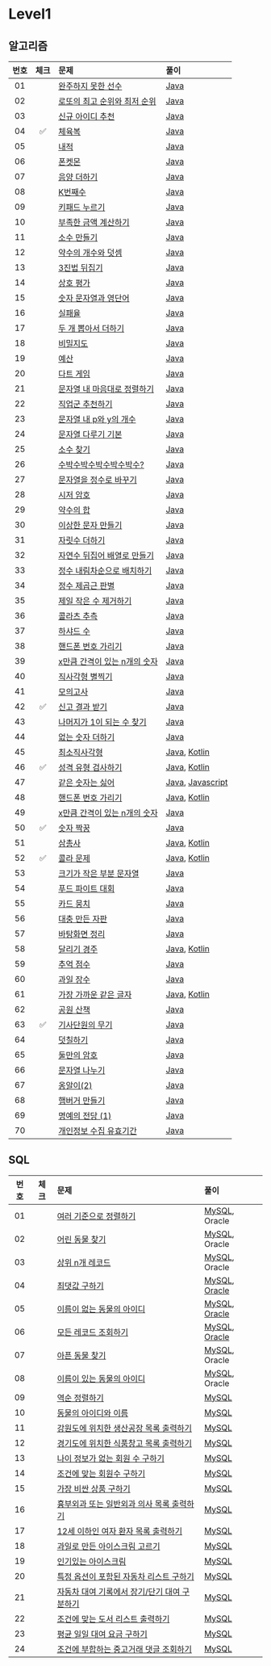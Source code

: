 
# Level1

## 알고리즘

| 번호 | 체크 | 문제 | 풀이 |
| :-: | :-: | :-- | :-- |
| 01 |                    | [완주하지 못한 선수](https://school.programmers.co.kr/learn/courses/30/lessons/120804) | [Java](./solution/_01_완주하지_못한_선수/Solution.java) |
| 02 |                    | [로또의 최고 순위와 최저 순위](https://school.programmers.co.kr/learn/courses/30/lessons/120804) | [Java](./solution/_02_로또의_최고_순위와_최저_순위/Solution.java) |
| 03 |                    | [신규 아이디 추천](https://programmers.co.kr/learn/courses/30/lessons/72410) | [Java](./solution/_03_신규_아이디_추천/Solution.java) |
| 04 | :white_check_mark: | [체육복](https://programmers.co.kr/learn/courses/30/lessons/42862) | [Java](./solution/_04_체육복/Solution.java) |
| 05 |                    | [내적](https://school.programmers.co.kr/learn/courses/30/lessons/70128) | [Java](./solution/_05_내적/Solution.java) |
| 06 |                    | [폰켓몬](https://school.programmers.co.kr/learn/courses/30/lessons/1845) | [Java](./solution/_06_폰켓몬/Solution.java) |
| 07 |                    | [음양 더하기](https://school.programmers.co.kr/learn/courses/30/lessons/76501) | [Java](./solution/_07_음양_더하기/Solution.java) |
| 08 |                    | [K번째수](https://school.programmers.co.kr/learn/courses/30/lessons/42748) | [Java](./solution/_08_K번째수/Solution.java) |
| 09 |                    | [키패드 누르기](https://school.programmers.co.kr/learn/courses/30/lessons/67256) | [Java](./solution/_09_키패드_누르기/Solution.java) |
| 10 |                    | [부족한 금액 계산하기](https://school.programmers.co.kr/learn/courses/30/lessons/82612) | [Java](./solution/_10_부족한_금액_계산하기/Solution.java) |
| 11 |                    | [소수 만들기](https://programmers.co.kr/learn/courses/30/lessons/12977) | [Java](./solution/_11_소수_만들기/Solution.java) |
| 12 |                    | [약수의 개수와 덧셈](https://programmers.co.kr/learn/courses/30/lessons/77884) | [Java](./solution/_12_약수의_개수와_덧셈/Solution.java) |
| 13 |                    | [3진법 뒤집기](https://programmers.co.kr/learn/courses/30/lessons/68935) | [Java](./solution/_13_삼진법_뒤집기/Solution.java) |
| 14 |                    | [상호 평가](https://programmers.co.kr/learn/courses/30/lessons/83201) | [Java](./solution/_14_상호_평가/Solution.java) |
| 15 |                    | [숫자 문자열과 영단어](https://programmers.co.kr/learn/courses/30/lessons/81301) | [Java](./solution/_15_숫자_문자열과_영단어/Solution.java) |
| 16 |                    | [실패율](https://programmers.co.kr/learn/courses/30/lessons/42889) | [Java](./solution/_16_실패율/Solution.java) |
| 17 |                    | [두 개 뽑아서 더하기](https://programmers.co.kr/learn/courses/30/lessons/68644) | [Java](./solution/_17_두_개_뽑아서_더하기/Solution.java) |
| 18 |                    | [비밀지도](https://programmers.co.kr/learn/courses/30/lessons/17681) | [Java](./solution/_18_비밀지도/Solution.java) |
| 19 |                    | [예산](https://programmers.co.kr/learn/courses/30/lessons/12982) | [Java](./solution/_19_예산/Solution.java) |
| 20 |                    | [다트 게임](https://programmers.co.kr/learn/courses/30/lessons/17682) | [Java](./solution/_20_다트_게임/Solution.java) |
| 21 |                    | [문자열 내 마음대로 정렬하기](https://programmers.co.kr/learn/courses/30/lessons/12915) | [Java](./solution/_21_문자열_내_마음대로_정렬하기/Solution.java) |
| 22 |                    | [직업군 추천하기](https://programmers.co.kr/learn/courses/30/lessons/84325) | [Java](./solution/_22_직업군_추천하기/Solution.java) |
| 23 |                    | [문자열 내 p와 y의 개수](https://programmers.co.kr/learn/courses/30/lessons/12916) | [Java](./solution/_23_문자열_내_p와_y의_개수/Solution.java) |
| 24 |                    | [문자열 다루기 기본](https://programmers.co.kr/learn/courses/30/lessons/12918) | [Java](./solution/_24_문자열_다루기_기본/Solution.java) |
| 25 |                    | [소수 찾기](https://programmers.co.kr/learn/courses/30/lessons/12921) | [Java](./solution/_25_소수_찾기/Solution.java) |
| 26 |                    | [수박수박수박수박수박수?](https://programmers.co.kr/learn/courses/30/lessons/12922) | [Java](./solution/_26_수박수박수박수박수/Solution.java) |
| 27 |                    | [문자열을 정수로 바꾸기](https://programmers.co.kr/learn/courses/30/lessons/12925) | [Java](./solution/_27_문자열을_정수로_바꾸기/Solution.java) |
| 28 |                    | [시저 암호](https://programmers.co.kr/learn/courses/30/lessons/12926) | [Java](./solution/_28_시저_암호/Solution.java) |
| 29 |                    | [약수의 합](https://programmers.co.kr/learn/courses/30/lessons/12928) | [Java](./solution/_29_약수의_합/Solution.java) |
| 30 |                    | [이상한 문자 만들기](https://programmers.co.kr/learn/courses/30/lessons/12930) | [Java](./solution/_30_이상한_문자_만들기/Solution.java) |
| 31 |                    | [자릿수 더하기](https://programmers.co.kr/learn/courses/30/lessons/12931) | [Java](./solution/_31_자릿수_더하기/Solution.java) |
| 32 |                    | [자연수 뒤집어 배열로 만들기](https://programmers.co.kr/learn/courses/30/lessons/12932) | [Java](./solution/_32_자연수_뒤집어_배열로_만들기/Solution.java) |
| 33 |                    | [정수 내림차순으로 배치하기](https://programmers.co.kr/learn/courses/30/lessons/12933) | [Java](./solution/_33_정수_내림차순으로_배치하기/Solution.java) |
| 34 |                    | [정수 제곱근 판별](https://programmers.co.kr/learn/courses/30/lessons/12934) | [Java](./solution/_34_정수_제곱근_판별/Solution.java) |
| 35 |                    | [제일 작은 수 제거하기](https://programmers.co.kr/learn/courses/30/lessons/12935) | [Java](./solution/_35_제일_작은_수_제거하기/Solution.java) |
| 36 |                    | [콜라츠 추측](https://programmers.co.kr/learn/courses/30/lessons/12943) | [Java](./solution/_36_콜라츠_추측/Solution.java) |
| 37 |                    | [하샤드 수](https://programmers.co.kr/learn/courses/30/lessons/12947) | [Java](./solution/_37_하샤드_수/Solution.java) |
| 38 |                    | [핸드폰 번호 가리기](https://programmers.co.kr/learn/courses/30/lessons/12948) | [Java](./solution/_38_핸드폰_번호_가리기/Solution.java) |
| 39 |                    | [x만큼 간격이 있는 n개의 숫자](https://programmers.co.kr/learn/courses/30/lessons/12954) | [Java](./solution/_39_x만큼_간격이_있는_n개의_숫자/Solution.java) |
| 40 |                    | [직사각형 별찍기](https://programmers.co.kr/learn/courses/30/lessons/12969) | [Java](./solution/_40_직사각형_별찍기/Solution.java) |
| 41 |                    | [모의고사](https://programmers.co.kr/learn/courses/30/lessons/42840) | [Java](./solution/_41_모의고사/Solution.java) |
| 42 | :white_check_mark: | [신고 결과 받기](https://school.programmers.co.kr/learn/courses/30/lessons/92334) | [Java](./solution/_42_신고_결과_받기/Solution.java) |
| 43 |                    | [나머지가 1이 되는 수 찾기](https://programmers.co.kr/learn/courses/30/lessons/87389) | [Java](./solution/_43_나머지가_1이_되는_수_찾기/Solution.java) |
| 44 |                    | [없는 숫자 더하기](https://programmers.co.kr/learn/courses/30/lessons/86051) | [Java](./solution/_44_없는_숫자_더하기/Solution.java) |
| 45 |                    | [최소직사각형](https://programmers.co.kr/learn/courses/30/lessons/86491) | [Java](./solution/_45_최소직사각형/Solution.java), [Kotlin](./solution/_45_최소직사각형/Solution.kt) |
| 46 | :white_check_mark: | [성격 유형 검사하기](https://school.programmers.co.kr/learn/courses/30/lessons/118666) | [Java](./solution/_46_성격_유형_검사하기/Solution.java), [Kotlin](./solution/_46_성격_유형_검사하기/Solution.kt) |
| 47 |                    | [같은 숫자는 싫어](https://school.programmers.co.kr/learn/courses/30/lessons/12906) | [Java](./solution/_47_같은_숫자는_싫어/Solution.java), [Javascript](./solution/_47_같은_숫자는_싫어/solution.js) |
| 48 |                    | [핸드폰 번호 가리기](https://school.programmers.co.kr/learn/courses/30/lessons/12948) | [Java](./solution/_48_핸드폰_번호_가리기/Solution.java), [Kotlin](./solution/_48_핸드폰_번호_가리기/Solution.kt) |
| 49 |                    | [x만큼 간격이 있는 n개의 숫자](https://school.programmers.co.kr/learn/courses/30/lessons/12954) | [Java](./solution/_49_x만큼_간격이_있는_n개의_숫자/Solution.java) |
| 50 | :white_check_mark: | [숫자 짝꿍](https://school.programmers.co.kr/learn/courses/30/lessons/131128) | [Java](./solution/_50_숫자_짝꿍/Solution.java) |
| 51 |                    | [삼총사](https://school.programmers.co.kr/learn/courses/30/lessons/131705) | [Java](./solution/_51_삼총사/Solution.java), [Kotlin](./solution/_51_삼총사/Solution.kt) |
| 52 | :white_check_mark: | [콜라 문제](https://school.programmers.co.kr/learn/courses/30/lessons/132267) | [Java](./solution/_52_콜라_문제/Solution.java), [Kotlin](./solution/_52_콜라_문제/Solution.kt) |
| 53 |                    | [크기가 작은 부분 문자열](https://school.programmers.co.kr/learn/courses/30/lessons/147355) | [Java](./solution/_53_크기가_작은_부분_문자열/Solution.java) |
| 54 |                    | [푸드 파이트 대회](https://school.programmers.co.kr/learn/courses/30/lessons/147355) | [Java](./solution/_54_푸드_파이트_대회/Solution.java) |
| 55 |                    | [카드 뭉치](https://school.programmers.co.kr/learn/courses/30/lessons/159994) | [Java](./solution/_55_카드_뭉치/Solution.java) |
| 56 |                    | [대충 만든 자판](https://school.programmers.co.kr/learn/courses/30/lessons/160586) | [Java](./solution/_56_대충_만든_자판/Solution.java) |
| 57 |                    | [바탕화면 정리](https://school.programmers.co.kr/learn/courses/30/lessons/161990) | [Java](./solution/_57_바탕화면_정리/Solution.java) |
| 58 |                    | [달리기 경주](https://school.programmers.co.kr/learn/courses/30/lessons/178871) | [Java](./solution/_58_달리기_경주/Solution.java), [Kotlin](./solution/_58_달리기_경주/Solution.kt) |
| 59 |                    | [추억 점수](https://school.programmers.co.kr/learn/courses/30/lessons/176963) | [Java](./solution/_59_추억_점수/Solution.java) |
| 60 |                    | [과일 장수](https://school.programmers.co.kr/learn/courses/30/lessons/135808) | [Java](./solution/_60_과일_장수/Solution.java) |
| 61 |                    | [가장 가까운 같은 글자](https://school.programmers.co.kr/learn/courses/30/lessons/142086) | [Java](./solution/_61_가장_가까운_같은_글자/Solution.java), [Kotlin](./solution/_61_가장_가까운_같은_글자/Solution.kt) |
| 62 |                    | [공원 산책](https://school.programmers.co.kr/learn/courses/30/lessons/172928) | [Java](./solution/_62_공원_산책/Solution.java) |
| 63 | :white_check_mark: | [기사단원의 무기](https://school.programmers.co.kr/learn/courses/30/lessons/136798) | [Java](./solution/_63_기사단원의_무기/Solution.java) |
| 64 |                    | [덧칠하기](https://school.programmers.co.kr/learn/courses/30/lessons/161989) | [Java](./solution/_64_덧칠하기/Solution.java) |
| 65 |                    | [둘만의 암호](https://school.programmers.co.kr/learn/courses/30/lessons/155652) | [Java](./solution/_65_둘만의_암호/Solution.java) |
| 66 |                    | [문자열 나누기](https://school.programmers.co.kr/learn/courses/30/lessons/140108) | [Java](./solution/_66_문자열_나누기/Solution.java) |
| 67 |                    | [옹알이(2)](https://school.programmers.co.kr/learn/courses/30/lessons/133499) | [Java](./solution/_67_옹알이/Solution.java) |
| 68 |                    | [햄버거 만들기](https://school.programmers.co.kr/learn/courses/30/lessons/133502) | [Java](./solution/_68_햄버기_만들기/Solution.java) |
| 69 |                    | [명예의 전당 (1)](https://school.programmers.co.kr/learn/courses/30/lessons/138477) | [Java](./solution/_69_명예의_전당/Solution.java) |
| 70 |                    | [개인정보 수집 유효기간](https://school.programmers.co.kr/learn/courses/30/lessons/150370) | [Java](./solution/_70_개인정보_수집_유효기간/Solution.java) |

## SQL

| 번호 | 체크 | 문제 | 풀이 |
| :-: | :-: | :-- | :-- |
| 01 |                    | [여러 기준으로 정렬하기](https://programmers.co.kr/learn/courses/30/lessons/59404) | [MySQL](./solution/01_여러_기준으로_정렬하기/Solution_mysql.sql), Oracle |
| 02 |                    | [어린 동물 찾기](https://programmers.co.kr/learn/courses/30/lessons/59037) | [MySQL](./solution/02_어린_동물_찾기/Solution_mysql.sql), Oracle |
| 03 |                    | [상위 n개 레코드](https://programmers.co.kr/learn/courses/30/lessons/59405) | [MySQL](./solution/03_상위_n개_레코드/Solution_mysql.sql), Oracle |
| 04 |                    | [최댓값 구하기](https://programmers.co.kr/learn/courses/30/lessons/59415) | [MySQL](./solution/04_최댓값_구하기/Solution_mysql.sql), [Oracle](./solution/최댓값_구하기/Solution_oracle.sql) |
| 05 |                    | [이름이 없는 동물의 아이디](https://programmers.co.kr/learn/courses/30/lessons/59039) | [MySQL](./solution/05_이름이_없는_동물의_아이디/Solution_mysql.sql), [Oracle](./solution/이름이_없는_동물의_아이디/Solution_oracle.sql) |
| 06 |                    | [모든 레코드 조회하기](https://programmers.co.kr/learn/courses/30/lessons/59034) | [MySQL](./solution/06_모든_레코드_조회하기/Solution_mysql.sql), [Oracle](./solution/모든_레코드_조회하기/Solution_mysql.sql) |
| 07 |                    | [아픈 동물 찾기](https://programmers.co.kr/learn/courses/30/lessons/59036) | [MySQL](./solution/07_아픈_동물_찾기/Solution_mysql.sql), Oracle |
| 08 |                    | [이름이 있는 동물의 아이디](https://programmers.co.kr/learn/courses/30/lessons/59407) | [MySQL](./solution/08_이름이_있는_동물의_아이디/Solution_mysql.sql), Oracle |
| 09 |                    | [역순 정렬하기](https://programmers.co.kr/learn/courses/30/lessons/59035) | [MySQL](./solution/09_역순_정렬하기/Solution_mysql.sql) |
| 10 |                    | [동물의 아이디와 이름](https://programmers.co.kr/learn/courses/30/lessons/59403) | [MySQL](./solution/10_동물의_아이디와_이름/Solution_mysql.sql) |
| 11 |                    | [강원도에 위치한 생산공장 목록 출력하기](https://school.programmers.co.kr/learn/courses/30/lessons/131112) | [MySQL](./solution/11_강원도에_위치한_생산공장_목록_출력하기/Solution_mysql.sql) |
| 12 |                    | [경기도에 위치한 식품창고 목록 출력하기](https://school.programmers.co.kr/learn/courses/30/lessons/131114) | [MySQL](./solution/12_경기도에_위치한_식품창고_목록_출력하기/Solution_mysql.sql) |
| 13 |                    | [나이 정보가 없는 회원 수 구하기](https://school.programmers.co.kr/learn/courses/30/lessons/131114) | [MySQL](./solution/13_나이_정보가_없는_회원_수_구하기/Solution_mysql.sql) |
| 14 |                    | [조건에 맞는 회원수 구하기](https://school.programmers.co.kr/learn/courses/30/lessons/131535) | [MySQL](./solution/14_조건에_맞는_회원수_구하기/Solution_mysql.sql) |
| 15 |                    | [가장 비싼 상품 구하기](https://school.programmers.co.kr/learn/courses/30/lessons/131697) | [MySQL](./solution/15_가장_비싼_상품_구하기/Solution_mysql.sql) |
| 16 |                    | [흉부외과 또는 일반외과 의사 목록 출력하기](https://school.programmers.co.kr/learn/courses/30/lessons/132203) | [MySQL](./solution/16_흉부외과_또는_일반외과_의사_목록_출력하기/Solution_mysql.sql) |
| 17 |                    | [12세 이하인 여자 환자 목록 출력하기](https://school.programmers.co.kr/learn/courses/30/lessons/132201) | [MySQL](./solution/17_12세_이하인_여자_환자_목록_출력하기/Solution_mysql.sql) |
| 18 |                    | [과일로 만든 아이스크림 고르기](https://school.programmers.co.kr/learn/courses/30/lessons/133025) | [MySQL](./solution/18_과일로_만든_아이스크림_고르기/Solution_mysql.sql) |
| 19 |                    | [인기있는 아이스크림](https://school.programmers.co.kr/learn/courses/30/lessons/133024) | [MySQL](./solution/19_인기있는_아이스크림/Solution_mysql.sql) |
| 20 |                    | [특정 옵션이 포함된 자동차 리스트 구하기](https://school.programmers.co.kr/learn/courses/30/lessons/157343) | [MySQL](./solution/20_특정_옵션이_포함된_자동차_리스트_구하기/Solution_mysql.sql) |
| 21 |                    | [자동차 대여 기록에서 장기/단기 대여 구분하기](https://school.programmers.co.kr/learn/courses/30/lessons/151138) | [MySQL](./solution/21_자동차_대여_기록에서_장기_단기_대여_구분하기/Solution_mysql.sql) |
| 22 |                    | [조건에 맞는 도서 리스트 출력하기](https://school.programmers.co.kr/learn/courses/30/lessons/144853) | [MySQL](./solution/22_조건에_맞는_도서_리스트_출력하기/Solution_mysql.sql) |
| 23 |                    | [평균 일일 대여 요금 구하기](https://school.programmers.co.kr/learn/courses/30/lessons/151136) | [MySQL](./solution/23_평균_일일_대여_요금_구하기/Solution_mysql.sql) |
| 24 |                    | [조건에 부합하는 중고거래 댓글 조회하기](https://school.programmers.co.kr/learn/courses/30/lessons/164673) | [MySQL](./solution/24_조건에_부합하는_중고거래_댓글_조회하기/Solution_mysql.sql) |
